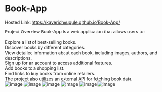 # Book-App
Hosted Link: https://kaverichougule.github.io/Book-App/

Project Overview
Book-App is a web application that allows users to: <br>
<br>
Explore a list of best-selling books. <br>
Discover books by different categories. <br>
View detailed information about each book, including images, authors, and descriptions. <br>
Sign up for an account to access additional features. <br>
Add books to a shopping list. <br>
Find links to buy books from online retailers. <br>
The project also utilizes an external API for fetching book data. <br>
![image](https://github.com/kaverichougule/Book-App/assets/101037685/89d86bc9-7eae-4696-a20c-9339ee92925d)
![image](https://github.com/kaverichougule/Book-App/assets/101037685/d471e43a-41aa-400d-ad6f-06409de8e59c)
![image](https://github.com/kaverichougule/Book-App/assets/101037685/3b9db736-936f-4cf1-9862-5901a29505af)
![image](https://github.com/kaverichougule/Book-App/assets/101037685/30c8a373-6ac5-49c2-8792-493c465c96fd)
![image](https://github.com/kaverichougule/Book-App/assets/101037685/3be9bd9a-0cc7-46b1-b947-1c21d57088d2)
![image](https://github.com/kaverichougule/Book-App/assets/101037685/6ec3a4ba-b7d2-44b7-8f5f-6894175b00a8)

